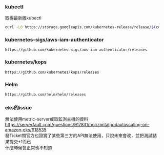 
### kubectl  

取得最新版kubectl  

```bash
curl -LO https://storage.googleapis.com/kubernetes-release/release/$(curl -s https://storage.googleapis.com/kubernetes-release/release/stable.txt)/bin/linux/amd64/kubectl
```

### kubernetes-sigs/aws-iam-authenticator  
`https://github.com/kubernetes-sigs/aws-iam-authenticator/releases`

### kubernetes/kops  
`https://github.com/kubernetes/kops/releases`

### Helm
`https://github.com/helm/helm/releases`

### eks的issue
無法使用metric-server或取監測主機的資料  
https://serverfault.com/questions/917831/horizontalpodautoscaling-on-amazon-eks/918535  
發Ticket問官方也證實了某些第三方的API無法使用，只說未來會改，並把測試結果提交+1而已  
什麼時候會正常也不知道  


